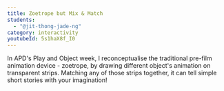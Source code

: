 ```yaml
---
title: Zoetrope but Mix & Match
students:
  - "@jit-thong-jade-ng"
category: interactivity
youtubeId: 5s1haX8f_I0
---
```

In APD's Play and Object week, I reconceptualise the traditional pre-film animation device - zoetrope, by drawing different object's animation on transparent strips. Matching any of those strips together, it can tell simple short stories with your imagination!